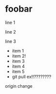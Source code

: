 # foobar

line 1

line 2

line 3

- item 1
- item 2!
- item 3
- item 4
- item 5
- git pull ex!!????????


origin change
